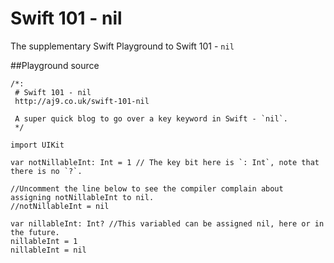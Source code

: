 # Swift 101 - nil
The supplementary Swift Playground to Swift 101 - `nil`

##Playground source

```
/*:
 # Swift 101 - nil
 http://aj9.co.uk/swift-101-nil
 
 A super quick blog to go over a key keyword in Swift - `nil`.
 */

import UIKit

var notNillableInt: Int = 1 // The key bit here is `: Int`, note that there is no `?`.

//Uncomment the line below to see the compiler complain about assigning notNillableInt to nil.
//notNillableInt = nil

var nillableInt: Int? //This variabled can be assigned nil, here or in the future.
nillableInt = 1
nillableInt = nil
```
